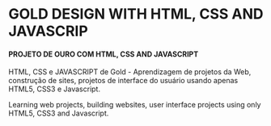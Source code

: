 # GOLD DESIGN WITH HTML, CSS AND JAVASCRIP

#### PROJETO DE OURO COM HTML, CSS AND JAVASCRIPT

HTML, CSS e JAVASCRIPT de Gold - Aprendizagem de projetos da Web, construção de sites, projetos de interface do usuário usando apenas HTML5, CSS3 e Javascript.

Learning web projects, building websites, user interface projects using only HTML5, CSS3 and Javascript.

